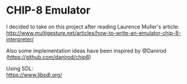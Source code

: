 # CHIP-8 Emulator

I decided to take on this project after reading Laurence Muller's article: </br>
http://www.multigesture.net/articles/how-to-write-an-emulator-chip-8-interpreter/

Also some implementation ideas have been inspired by @Danirod (https://github.com/danirod/chip8)

Using SDL: </br>
https://www.libsdl.org/
